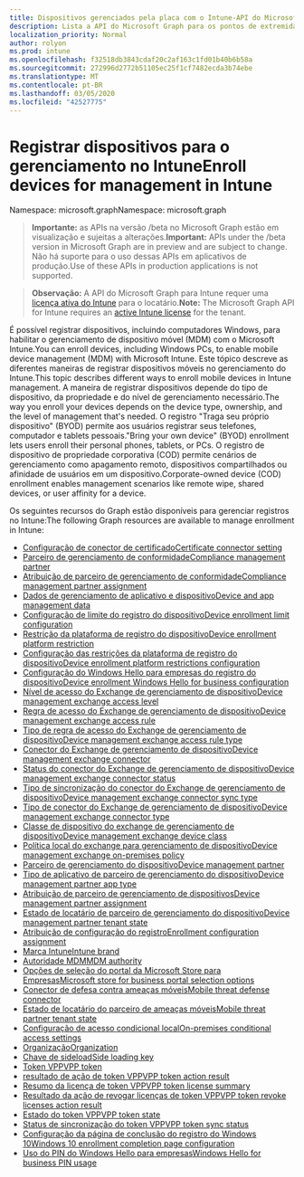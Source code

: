 ```yaml
---
title: Dispositivos gerenciados pela placa com o Intune-API do Microsoft Graph
description: Lista a API do Microsoft Graph para os pontos de extremidade do Intune (REST) usados para a integração (configuração e inicialização) de dispositivos para uma organização de locatário.
localization_priority: Normal
author: rolyon
ms.prod: intune
ms.openlocfilehash: f32518db3843cdaf20c2af163c1fd01b40b6b58a
ms.sourcegitcommit: 272996d2772b51105ec25f1cf7482ecda3b74ebe
ms.translationtype: MT
ms.contentlocale: pt-BR
ms.lasthandoff: 03/05/2020
ms.locfileid: "42527775"
---
```

# <a name="enroll-devices-for-management-in-intune"></a><span data-ttu-id="28bb2-103">Registrar dispositivos para o gerenciamento no Intune</span><span class="sxs-lookup"><span data-stu-id="28bb2-103">Enroll devices for management in Intune</span></span>

<span data-ttu-id="28bb2-104">Namespace: microsoft.graph</span><span class="sxs-lookup"><span data-stu-id="28bb2-104">Namespace: microsoft.graph</span></span>

> <span data-ttu-id="28bb2-105">**Importante:** as APIs na versão /beta no Microsoft Graph estão em visualização e sujeitas a alterações.</span><span class="sxs-lookup"><span data-stu-id="28bb2-105">**Important:** APIs under the /beta version in Microsoft Graph are in preview and are subject to change.</span></span> <span data-ttu-id="28bb2-106">Não há suporte para o uso dessas APIs em aplicativos de produção.</span><span class="sxs-lookup"><span data-stu-id="28bb2-106">Use of these APIs in production applications is not supported.</span></span>

> <span data-ttu-id="28bb2-107">**Observação:** A API do Microsoft Graph para Intune requer uma [licença ativa do Intune](https://go.microsoft.com/fwlink/?linkid=839381) para o locatário.</span><span class="sxs-lookup"><span data-stu-id="28bb2-107">**Note:** The Microsoft Graph API for Intune requires an [active Intune license](https://go.microsoft.com/fwlink/?linkid=839381) for the tenant.</span></span>

<span data-ttu-id="28bb2-108">É possível registrar dispositivos, incluindo computadores Windows, para habilitar o gerenciamento de dispositivo móvel (MDM) com o Microsoft Intune.</span><span class="sxs-lookup"><span data-stu-id="28bb2-108">You can enroll devices, including Windows PCs, to enable mobile device management (MDM) with Microsoft Intune.</span></span> <span data-ttu-id="28bb2-109">Este tópico descreve as diferentes maneiras de registrar dispositivos móveis no gerenciamento do Intune.</span><span class="sxs-lookup"><span data-stu-id="28bb2-109">This topic describes different ways to enroll mobile devices in Intune management.</span></span> <span data-ttu-id="28bb2-110">A maneira de registrar dispositivos depende do tipo de dispositivo, da propriedade e do nível de gerenciamento necessário.</span><span class="sxs-lookup"><span data-stu-id="28bb2-110">The way you enroll your devices depends on the device type, ownership, and the level of management that's needed.</span></span> <span data-ttu-id="28bb2-111">O registro "Traga seu próprio dispositivo" (BYOD) permite aos usuários registrar seus telefones, computador e tablets pessoais.</span><span class="sxs-lookup"><span data-stu-id="28bb2-111">"Bring your own device" (BYOD) enrollment lets users enroll their personal phones, tablets, or PCs.</span></span> <span data-ttu-id="28bb2-112">O registro de dispositivo de propriedade corporativa (COD) permite cenários de gerenciamento como apagamento remoto, dispositivos compartilhados ou afinidade de usuários em um dispositivo.</span><span class="sxs-lookup"><span data-stu-id="28bb2-112">Corporate-owned device (COD) enrollment enables management scenarios like remote wipe, shared devices, or user affinity for a device.</span></span>

<span data-ttu-id="28bb2-113">Os seguintes recursos do Graph estão disponíveis para gerenciar registros no Intune:</span><span class="sxs-lookup"><span data-stu-id="28bb2-113">The following Graph resources are available to manage enrollment in Intune:</span></span>

- [<span data-ttu-id="28bb2-114">Configuração de conector de certificado</span><span class="sxs-lookup"><span data-stu-id="28bb2-114">Certificate connector setting</span></span>](intune-onboarding-certificateconnectorsetting.md)
- [<span data-ttu-id="28bb2-115">Parceiro de gerenciamento de conformidade</span><span class="sxs-lookup"><span data-stu-id="28bb2-115">Compliance management partner</span></span>](intune-onboarding-compliancemanagementpartner.md)
- [<span data-ttu-id="28bb2-116">Atribuição de parceiro de gerenciamento de conformidade</span><span class="sxs-lookup"><span data-stu-id="28bb2-116">Compliance management partner assignment</span></span>](intune-onboarding-compliancemanagementpartnerassignment.md)
- [<span data-ttu-id="28bb2-117">Dados de gerenciamento de aplicativo e dispositivo</span><span class="sxs-lookup"><span data-stu-id="28bb2-117">Device and app management data</span></span>](intune-onboarding-deviceandappmanagementdata.md)
- [<span data-ttu-id="28bb2-118">Configuração de limite do registro do dispositivo</span><span class="sxs-lookup"><span data-stu-id="28bb2-118">Device enrollment limit configuration</span></span>](intune-onboarding-deviceenrollmentlimitconfiguration.md)
- [<span data-ttu-id="28bb2-119">Restrição da plataforma de registro do dispositivo</span><span class="sxs-lookup"><span data-stu-id="28bb2-119">Device enrollment platform restriction</span></span>](intune-onboarding-deviceenrollmentplatformrestriction.md)
- [<span data-ttu-id="28bb2-120">Configuração das restrições da plataforma de registro do dispositivo</span><span class="sxs-lookup"><span data-stu-id="28bb2-120">Device enrollment platform restrictions configuration</span></span>](intune-onboarding-deviceenrollmentplatformrestrictionsconfiguration.md)
- [<span data-ttu-id="28bb2-121">Configuração do Windows Hello para empresas do registro do dispositivo</span><span class="sxs-lookup"><span data-stu-id="28bb2-121">Device enrollment Windows Hello for business configuration</span></span>](intune-onboarding-deviceenrollmentwindowshelloforbusinessconfiguration.md)
- [<span data-ttu-id="28bb2-122">Nível de acesso do Exchange de gerenciamento de dispositivo</span><span class="sxs-lookup"><span data-stu-id="28bb2-122">Device management exchange access level</span></span>](intune-onboarding-devicemanagementexchangeaccesslevel.md)
- [<span data-ttu-id="28bb2-123">Regra de acesso do Exchange de gerenciamento de dispositivo</span><span class="sxs-lookup"><span data-stu-id="28bb2-123">Device management exchange access rule</span></span>](intune-onboarding-devicemanagementexchangeaccessrule.md)
- [<span data-ttu-id="28bb2-124">Tipo de regra de acesso do Exchange de gerenciamento de dispositivo</span><span class="sxs-lookup"><span data-stu-id="28bb2-124">Device management exchange access rule type</span></span>](intune-onboarding-devicemanagementexchangeaccessruletype.md)
- [<span data-ttu-id="28bb2-125">Conector do Exchange de gerenciamento de dispositivo</span><span class="sxs-lookup"><span data-stu-id="28bb2-125">Device management exchange connector</span></span>](intune-onboarding-devicemanagementexchangeconnector.md)
- [<span data-ttu-id="28bb2-126">Status do conector do Exchange de gerenciamento de dispositivo</span><span class="sxs-lookup"><span data-stu-id="28bb2-126">Device management exchange connector status</span></span>](intune-onboarding-devicemanagementexchangeconnectorstatus.md)
- [<span data-ttu-id="28bb2-127">Tipo de sincronização do conector do Exchange de gerenciamento de dispositivo</span><span class="sxs-lookup"><span data-stu-id="28bb2-127">Device management exchange connector sync type</span></span>](intune-onboarding-devicemanagementexchangeconnectorsynctype.md)
- [<span data-ttu-id="28bb2-128">Tipo de conector do Exchange de gerenciamento de dispositivo</span><span class="sxs-lookup"><span data-stu-id="28bb2-128">Device management exchange connector type</span></span>](intune-onboarding-devicemanagementexchangeconnectortype.md)
- [<span data-ttu-id="28bb2-129">Classe de dispositivo do exchange de gerenciamento de dispositivo</span><span class="sxs-lookup"><span data-stu-id="28bb2-129">Device management exchange device class</span></span>](intune-onboarding-devicemanagementexchangedeviceclass.md)
- [<span data-ttu-id="28bb2-130">Política local do exchange para gerenciamento de dispositivo</span><span class="sxs-lookup"><span data-stu-id="28bb2-130">Device management exchange on-premises policy</span></span>](intune-onboarding-devicemanagementexchangeonpremisespolicy.md)
- [<span data-ttu-id="28bb2-131">Parceiro de gerenciamento do dispositivo</span><span class="sxs-lookup"><span data-stu-id="28bb2-131">Device management partner</span></span>](intune-onboarding-devicemanagementpartner.md)
- [<span data-ttu-id="28bb2-132">Tipo de aplicativo de parceiro de gerenciamento do dispositivo</span><span class="sxs-lookup"><span data-stu-id="28bb2-132">Device management partner app type</span></span>](intune-onboarding-devicemanagementpartnerapptype.md)
- [<span data-ttu-id="28bb2-133">Atribuição de parceiro de gerenciamento de dispositivos</span><span class="sxs-lookup"><span data-stu-id="28bb2-133">Device management partner assignment</span></span>](intune-onboarding-devicemanagementpartnerassignment.md)
- [<span data-ttu-id="28bb2-134">Estado de locatário de parceiro de gerenciamento do dispositivo</span><span class="sxs-lookup"><span data-stu-id="28bb2-134">Device management partner tenant state</span></span>](intune-onboarding-devicemanagementpartnertenantstate.md)
- [<span data-ttu-id="28bb2-135">Atribuição de configuração do registro</span><span class="sxs-lookup"><span data-stu-id="28bb2-135">Enrollment configuration assignment</span></span>](intune-onboarding-enrollmentconfigurationassignment.md)
- [<span data-ttu-id="28bb2-136">Marca Intune</span><span class="sxs-lookup"><span data-stu-id="28bb2-136">Intune brand</span></span>](intune-onboarding-intunebrand.md)
- [<span data-ttu-id="28bb2-137">Autoridade MDM</span><span class="sxs-lookup"><span data-stu-id="28bb2-137">MDM authority</span></span>](intune-onboarding-mdmauthority.md)
- [<span data-ttu-id="28bb2-138">Opções de seleção do portal da Microsoft Store para Empresas</span><span class="sxs-lookup"><span data-stu-id="28bb2-138">Microsoft store for business portal selection options</span></span>](intune-onboarding-microsoftstoreforbusinessportalselectionoptions.md)
- [<span data-ttu-id="28bb2-139">Conector de defesa contra ameaças móveis</span><span class="sxs-lookup"><span data-stu-id="28bb2-139">Mobile threat defense connector</span></span>](intune-onboarding-mobilethreatdefenseconnector.md)
- [<span data-ttu-id="28bb2-140">Estado de locatário do parceiro de ameaças móveis</span><span class="sxs-lookup"><span data-stu-id="28bb2-140">Mobile threat partner tenant state</span></span>](intune-onboarding-mobilethreatpartnertenantstate.md)
- [<span data-ttu-id="28bb2-141">Configuração de acesso condicional local</span><span class="sxs-lookup"><span data-stu-id="28bb2-141">On-premises conditional access settings</span></span>](intune-onboarding-onpremisesconditionalaccesssettings.md)
- [<span data-ttu-id="28bb2-142">Organização</span><span class="sxs-lookup"><span data-stu-id="28bb2-142">Organization</span></span>](intune-onboarding-organization.md)
- [<span data-ttu-id="28bb2-143">Chave de sideload</span><span class="sxs-lookup"><span data-stu-id="28bb2-143">Side loading key</span></span>](intune-onboarding-sideloadingkey.md)
- [<span data-ttu-id="28bb2-144">Token VPP</span><span class="sxs-lookup"><span data-stu-id="28bb2-144">VPP token</span></span>](intune-onboarding-vpptoken.md)
- [<span data-ttu-id="28bb2-145">resultado de ação de token VPP</span><span class="sxs-lookup"><span data-stu-id="28bb2-145">VPP token action result</span></span>](intune-onboarding-vpptokenactionresult.md)
- [<span data-ttu-id="28bb2-146">Resumo da licença de token VPP</span><span class="sxs-lookup"><span data-stu-id="28bb2-146">VPP token license summary</span></span>](intune-onboarding-vpptokenlicensesummary.md)
- [<span data-ttu-id="28bb2-147">Resultado da ação de revogar licenças de token VPP</span><span class="sxs-lookup"><span data-stu-id="28bb2-147">VPP token revoke licenses action result</span></span>](intune-onboarding-vpptokenrevokelicensesactionresult.md)
- [<span data-ttu-id="28bb2-148">Estado do token VPP</span><span class="sxs-lookup"><span data-stu-id="28bb2-148">VPP token state</span></span>](intune-onboarding-vpptokenstate.md)
- [<span data-ttu-id="28bb2-149">Status de sincronização do token VPP</span><span class="sxs-lookup"><span data-stu-id="28bb2-149">VPP token sync status</span></span>](intune-onboarding-vpptokensyncstatus.md)
- [<span data-ttu-id="28bb2-150">Configuração da página de conclusão do registro do Windows 10</span><span class="sxs-lookup"><span data-stu-id="28bb2-150">Windows 10 enrollment completion page configuration</span></span>](intune-onboarding-windows10enrollmentcompletionpageconfiguration.md)
- [<span data-ttu-id="28bb2-151">Uso do PIN do Windows Hello para empresas</span><span class="sxs-lookup"><span data-stu-id="28bb2-151">Windows Hello for business PIN usage</span></span>](intune-onboarding-windowshelloforbusinesspinusage.md)
